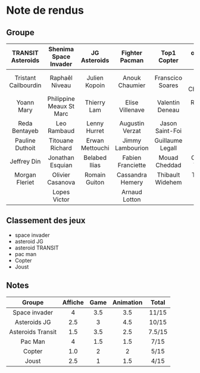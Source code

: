 # Note de rendus

## Groupe

| **TRANSIT** Asteroids | **Shenima** Space Invader | **JG** Asteroids | **Fighter** Pacman |  **Top1** Copter |     **overLATE** Joust    |
|:---------------------:|:-------------------------:|:----------------:|:------------------:|:----------------:|:-------------------------:|
| Tristant Cailbourdin  | Raphaêl Niveau            | Julien Kopoin    | Anouk Chaumier     | Franscico Soares | Nelson Moulin Christopher |
| Yoann Mary            | Philippine Meaux St Marc  | Thierry Lam      | Elise Villenave    | Valentin Deneau  | Rodrigues Jeremy          |
| Reda Bentayeb         | Leo Rambaud               | Lenny Hurret     | Augustin Verzat    | Jason Saint-Foi  | Buffard Gianni            |
| Pauline Duthoit       | Titouane Richard          | Erwan Mettouchi  | Jimmy Lambourion   | Guillaume Legall | Boisson Quentin           |
| Jeffrey Din           | Jonathan Esquian          | Belabed Ilias    | Fabien Franciette  | Mouad Cheddad    | Coumond Timothé           |
| Morgan Fleriet        | Olivier Casanova          | Romain Guiton    | Cassandra Hemery   | Thibault Widehem | Thiebault Marius          |
|                       | Lopes Victor              |                  | Arnaud Lotton      |                  |                           |

## Classement des jeux
* space invader
* asteroid JG
* asteroid TRANSIT
* pac man
* Copter
* Joust

## Notes
| Groupe                | Affiche     | Game     | Animation | Total     |
|:---------------------:|:-----------:|:--------:|:---------:|:---------:|
| Space invader         | 4           | 3.5      | 3.5       | 11/15     | 15/20
| Asteroids JG          | 2.5         | 3        | 4.5       | 10/15     | 13.5/20
| Asteroids Transit     | 1.5         | 3.5      | 2.5       | 7.5/15    | 10/20
| Pac Man               | 4           | 1.5      | 1.5       | 7/15      | 9.5/20
| Copter                | 1.0         | 2        | 2         | 5/15      | 7/20
| Joust                 | 2.5         | 1        | 1.5       | 4/15      | 6.5/20
